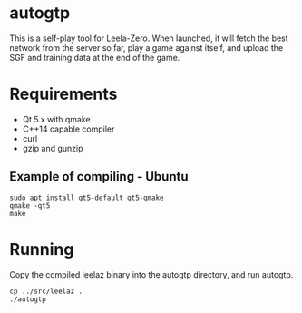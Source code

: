# autogtp

This is a self-play tool for Leela-Zero. When launched, it will fetch the
best network from the server so far, play a game against itself, and upload
the SGF and training data at the end of the game.

# Requirements

* Qt 5.x with qmake
* C++14 capable compiler
* curl
* gzip and gunzip

## Example of compiling - Ubuntu
    sudo apt install qt5-default qt5-qmake
    qmake -qt5
    make

# Running

Copy the compiled leelaz binary into the autogtp directory, and run
autogtp.

    cp ../src/leelaz .
    ./autogtp

